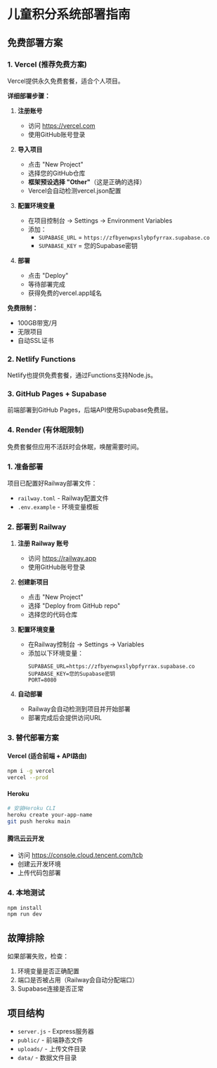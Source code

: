 # 儿童积分系统部署指南

## 免费部署方案

### 1. Vercel (推荐免费方案)
Vercel提供永久免费套餐，适合个人项目。

**详细部署步骤：**

1. **注册账号**
   - 访问 https://vercel.com
   - 使用GitHub账号登录

2. **导入项目**
   - 点击 "New Project"
   - 选择您的GitHub仓库
   - **框架预设选择 "Other"**（这是正确的选择）
   - Vercel会自动检测vercel.json配置

3. **配置环境变量**
   - 在项目控制台 → Settings → Environment Variables
   - 添加：
     - `SUPABASE_URL` = `https://zfbyenwpxslybpfyrrax.supabase.co`
     - `SUPABASE_KEY` = 您的Supabase密钥

4. **部署**
   - 点击 "Deploy"
   - 等待部署完成
   - 获得免费的vercel.app域名

**免费限制：**
- 100GB带宽/月
- 无限项目
- 自动SSL证书

### 2. Netlify Functions
Netlify也提供免费套餐，通过Functions支持Node.js。

### 3. GitHub Pages + Supabase
前端部署到GitHub Pages，后端API使用Supabase免费层。

### 4. Render (有休眠限制)
免费套餐但应用不活跃时会休眠，唤醒需要时间。

### 1. 准备部署
项目已配置好Railway部署文件：
- `railway.toml` - Railway配置文件
- `.env.example` - 环境变量模板

### 2. 部署到 Railway

1. **注册 Railway 账号**
   - 访问 https://railway.app
   - 使用GitHub账号登录

2. **创建新项目**
   - 点击 "New Project"
   - 选择 "Deploy from GitHub repo"
   - 选择您的代码仓库

3. **配置环境变量**
   - 在Railway控制台 → Settings → Variables
   - 添加以下环境变量：
     ```
     SUPABASE_URL=https://zfbyenwpxslybpfyrrax.supabase.co
     SUPABASE_KEY=您的Supabase密钥
     PORT=8080
     ```

4. **自动部署**
   - Railway会自动检测到项目并开始部署
   - 部署完成后会提供访问URL

### 3. 替代部署方案

#### Vercel (适合前端 + API路由)
```bash
npm i -g vercel
vercel --prod
```

#### Heroku
```bash
# 安装Heroku CLI
heroku create your-app-name
git push heroku main
```

#### 腾讯云云开发
- 访问 https://console.cloud.tencent.com/tcb
- 创建云开发环境
- 上传代码包部署

### 4. 本地测试
```bash
npm install
npm run dev
```

## 故障排除

如果部署失败，检查：
1. 环境变量是否正确配置
2. 端口是否被占用（Railway会自动分配端口）
3. Supabase连接是否正常

## 项目结构
- `server.js` - Express服务器
- `public/` - 前端静态文件
- `uploads/` - 上传文件目录
- `data/` - 数据文件目录